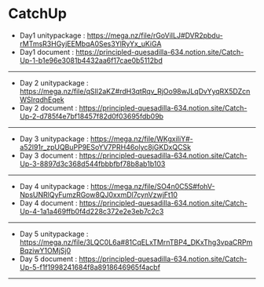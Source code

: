 # CatchUp

* Day1 unitypackage : https://mega.nz/file/rGoViILJ#DVR2pbdu-rMTmsR3HGyjEEMbqA0Ses3YlRyYx_uKiGA
* Day1 document : https://principled-quesadilla-634.notion.site/Catch-Up-1-b1e96e3081b4432aa6f17cae0b5112bd
----------------------------------------------------------------------------------------------------------------------
* Day 2 unitypackage : https://mega.nz/file/qSIl2aKZ#rdH3qtRqv_RjOo98wJLqDvYyqRX5DZcnWSIrqdhEqek
* Day 2 document : https://principled-quesadilla-634.notion.site/Catch-Up-2-d785f4e7bf18457f82d0f03695fdb09b
----------------------------------------------------------------------------------------------------------------------
* Day 3 unitypackage : https://mega.nz/file/WKgxiIiY#-a52l91r_zpUQBuPP9ESoYV7PRH46olyc8jGKDxQCSk
* Day 3 document : https://principled-quesadilla-634.notion.site/Catch-Up-3-8897d3c368d544fbbbfbf78b8ab1b103
----------------------------------------------------------------------------------------------------------------------
* Day 4 unitypackage : https://mega.nz/file/SO4n0C5S#fohV-NpsUNRlQyFumzRGow8QJ0xxmDl7cynVzwjFt10
* Day 4 document : https://principled-quesadilla-634.notion.site/Catch-Up-4-1a1a469ffb0f4d228c372e2e3eb7c2c3
----------------------------------------------------------------------------------------------------------------------
* Day 5 unitypackage : https://mega.nz/file/3LQC0L6a#81CqELxTMrnTBP4_DKxThg3vpaCRPmBqziwY1OMjSj0
* Day 5 document : https://principled-quesadilla-634.notion.site/Catch-Up-5-f1f1998241684f8a8918646965f4acbf
----------------------------------------------------------------------------------------------------------------------
